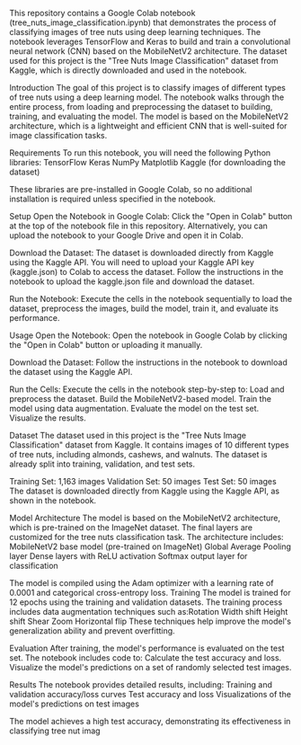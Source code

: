 This repository contains a Google Colab notebook (tree_nuts_image_classification.ipynb) that demonstrates the process of classifying images of tree nuts using deep learning techniques. The notebook leverages TensorFlow and Keras to build and train a convolutional neural network (CNN) based on the MobileNetV2 architecture. The dataset used for this project is the "Tree Nuts Image Classification" dataset from Kaggle, which is directly downloaded and used in the notebook.

Introduction
The goal of this project is to classify images of different types of tree nuts using a deep learning model. The notebook walks through the entire process, from loading and preprocessing the dataset to building, training, and evaluating the model. The model is based on the MobileNetV2 architecture, which is a lightweight and efficient CNN that is well-suited for image classification tasks.

Requirements
To run this notebook, you will need the following Python libraries:
TensorFlow
Keras
NumPy
Matplotlib
Kaggle (for downloading the dataset)

These libraries are pre-installed in Google Colab, so no additional installation is required unless specified in the notebook.

Setup
Open the Notebook in Google Colab:
Click the "Open in Colab" button at the top of the notebook file in this repository.
Alternatively, you can upload the notebook to your Google Drive and open it in Colab.

Download the Dataset:
The dataset is downloaded directly from Kaggle using the Kaggle API. You will need to upload your Kaggle API key (kaggle.json) to Colab to access the dataset.
Follow the instructions in the notebook to upload the kaggle.json file and download the dataset.

Run the Notebook:
Execute the cells in the notebook sequentially to load the dataset, preprocess the images, build the model, train it, and evaluate its performance.

Usage
Open the Notebook:
Open the notebook in Google Colab by clicking the "Open in Colab" button or uploading it manually.

Download the Dataset:
Follow the instructions in the notebook to download the dataset using the Kaggle API.

Run the Cells:
Execute the cells in the notebook step-by-step to:
Load and preprocess the dataset.
Build the MobileNetV2-based model.
Train the model using data augmentation.
Evaluate the model on the test set.
Visualize the results.

Dataset
The dataset used in this project is the "Tree Nuts Image Classification" dataset from Kaggle. It contains images of 10 different types of tree nuts, including almonds, cashews, and walnuts. The dataset is already split into training, validation, and test sets.

Training Set: 1,163 images
Validation Set: 50 images
Test Set: 50 images
The dataset is downloaded directly from Kaggle using the Kaggle API, as shown in the notebook.

Model Architecture
The model is based on the MobileNetV2 architecture, which is pre-trained on the ImageNet dataset. The final layers are customized for the tree nuts classification task. The architecture includes:
MobileNetV2 base model (pre-trained on ImageNet)
Global Average Pooling layer
Dense layers with ReLU activation
Softmax output layer for classification

The model is compiled using the Adam optimizer with a learning rate of 0.0001 and categorical cross-entropy loss.
Training
The model is trained for 12 epochs using the training and validation datasets. The training process includes data augmentation techniques such as:Rotation
Width shift
Height shift
Shear
Zoom
Horizontal flip
These techniques help improve the model's generalization ability and prevent overfitting.

Evaluation
After training, the model's performance is evaluated on the test set. The notebook includes code to:
Calculate the test accuracy and loss.
Visualize the model's predictions on a set of randomly selected test images.

Results
The notebook provides detailed results, including:
Training and validation accuracy/loss curves
Test accuracy and loss
Visualizations of the model's predictions on test images

The model achieves a high test accuracy, demonstrating its effectiveness in classifying tree nut imag
